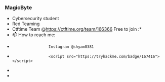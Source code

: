 ### MagicByte
- Cybersecurity student
- Red Teaming
- Ctftime Team @https://ctftime.org/team/166366 Free to join :*
- 📫 How to reach me: 
-                     Instagram @shyam8381
-                     <script src="https://tryhackme.com/badge/167416"></script>              
- 
- 

